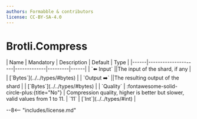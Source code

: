 ```yaml
---
authors: Formabble & contributors
license: CC-BY-SA-4.0
---
```



# Brotli.Compress

<div class="sh-parameters" markdown="1">
| Name | Mandatory | Description | Default | Type |
|------|---------------------|-------------|---------|------|
| `⬅️ Input` ||The input of the shard, if any | | [`Bytes`](../../types/#bytes) |
| `Output ➡️` ||The resulting output of the shard | | [`Bytes`](../../types/#bytes) |
| `Quality` | :fontawesome-solid-circle-plus:{title="No"}  | Compression quality, higher is better but slower, valid values from 1 to 11. | `11` | [`Int`](../../types/#int) |

</div>



--8<-- "includes/license.md"

